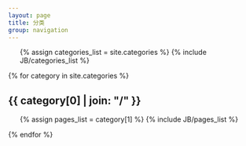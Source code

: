 ```yaml
---
layout: page
title: 分类
group: navigation
---
```


<ul class="tag_box inline">
  {% assign categories_list = site.categories %}
  {% include JB/categories_list %}
</ul>

{% for category in site.categories %} 
  <h2 id="{{ category[0] }}-ref">{{ category[0] | join: "/" }}</h2>
  <ul>
    {% assign pages_list = category[1] %}  
    {% include JB/pages_list %}
  </ul>
{% endfor %}